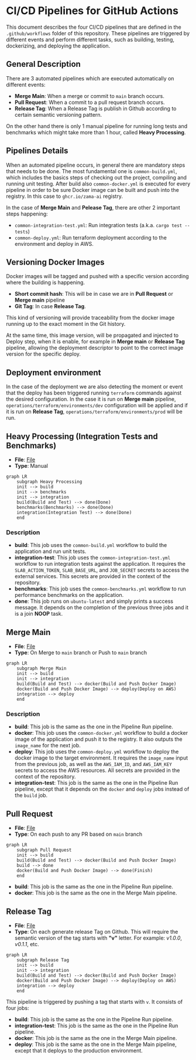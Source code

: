 # CI/CD Pipelines for GitHub Actions

This document describes the four CI/CD pipelines that are defined in the `.github/workflows` folder of this repository. These pipelines are triggered by different events and perform different tasks, such as building, testing, dockerizing, and deploying the application.

## General Description

There are 3 automated pipelines which are executed automatically on different events:

- **Merge Main**: When a merge or commit to `main` branch occurs.
- **Pull Request**: When a commit to a pull request branch occurs.
- **Release Tag**: When a Release Tag is publish in Github according to certain semantic versioning pattern.

On the other hand there is only 1 manual pipeline for running long tests and benchmarks which might take more than 1 hour, called **Heavy Processing**.

## Pipelines Details

When an automated pipeline occurs, in general there are mandatory steps that needs to be done. The most fundamental one is `common-build.yml`, which includes the basics steps of checking out the project, compiling and running unit testing. After build also `common-docker.yml` is executed for every pipeline in order to be sure Docker image can be built and push into the registry. In this case to `ghcr.io/zama-ai` registry.

In the case of **Merge Main** and **Pelease Tag**, there are other 2 important steps happening:

- `common-integration-test.yml`: Run integration tests (a.k.a. `cargo test --tests`)
- `common-deploy.yml`: Run terraform deployment according to the environment and deploy in AWS.

## Versioning Docker Images

Docker images will be tagged and pushed with a specific version according where the building is happening.

- **Short commit hash**: This will be in case we are in **Pull Request** or **Merge main** pipeline
- **Git Tag**: In case **Release Tag**.

This kind of versioning will provide traceability from the docker image running up to the exact moment in the Git history.

At the same time, this image version, will be propagated and injected to Deploy step, when it is enable, for example in **Merge main** or **Release Tag** pipeline, allowing the deployment descriptor to point to the correct image version for the specific deploy.

## Deployment environment

In the case of the deployment we are also detecting the moment or event that the deploy has been triggered running `terraform` commands against the desired configuration. In the case it is run on **Merge main** pipeline, `operations/terraform/environments/dev` configuration will be applied and if it is run on **Release Tag**, `operations/terraform/environments/prod` will be run.


## Heavy Processing (Integration Tests and Benchmarks)

- **File**: [File](../.github/workflows/heavy-processing-manual.yml)
- **Type**: Manual

```mermaid
graph LR
    subgraph Heavy Processing
    init --> build
    init --> benchmarks
    init --> integration
    build(Build and Test) --> done(Done)
    benchmarks(Benchmarks) --> done(Done)
    integration(Integration Test) --> done(Done)
    end
```

### Description

- **build**: This job uses the `common-build.yml` workflow to build the application and run unit tests.
- **integration-test**: This job uses the `common-integration-test.yml` workflow to run integration tests against the application. It requires the `SLAB_ACTION_TOKEN`, `SLAB_BASE_URL`, and `JOB_SECRET` secrets to access the external services. This secrets are provided in the context of the repository.
- **benchmarks**: This job uses the `common-benchmarks.yml` workflow to run performance benchmarks on the application.
- **done**: This job runs on `ubuntu-latest` and simply prints a success message. It depends on the completion of the previous three jobs and it is a join **NOOP** task.

## Merge Main

- **File**: [File](../.github/workflows/main.yml)
- **Type**: On Merge to `main` branch or Push to `main` branch

```mermaid
graph LR
    subgraph Merge Main
    init --> build
    init --> integration
    build(Build and Test) --> docker(Build and Push Docker Image)
    docker(Build and Push Docker Image) --> deploy(Deploy on AWS)
    integration --> deploy
    end
```

### Description

- **build**: This job is the same as the one in the Pipeline Run pipeline.
- **docker**: This job uses the `common-docker.yml` workflow to build a docker image of the application and push it to the registry. It also outputs the `image_name` for the next job.
- **deploy**: This job uses the `common-deploy.yml` workflow to deploy the docker image to the target environment. It requires the `image_name` input from the previous job, as well as the `AWS_IAM_ID`, and `AWS_IAM_KEY` secrets to access the AWS resources. All secrets are provided in the context of the repository.
- **integration-test**: This job is the same as the one in the Pipeline Run pipeline, except that it depends on the `docker` and `deploy` jobs instead of the `build` job.

## Pull Request

- **File**: [File](../.github/workflows/pr.yml)
- **Type**: On each push to any PR based on `main` branch

```mermaid
graph LR
    subgraph Pull Request
    init --> build
    build(Build and Test) --> docker(Build and Push Docker Image)
    build --> done
    docker(Build and Push Docker Image) --> done(Finish)
    end
```

- **build**: This job is the same as the one in the Pipeline Run pipeline.
- **docker**: This job is the same as the one in the Merge Main pipeline.

## Release Tag

- **File**: [File](../.github/workflows/release.yml)
- **Type**: On each generate release Tag on Github. This will require the semantic version of the tag starts with **"v"** letter. For example: *v1.0.0*, *v0.1.1*, etc.

```mermaid
graph LR
    subgraph Release Tag
    init --> build
    init --> integration
    build(Build and Test) --> docker(Build and Push Docker Image)
    docker(Build and Push Docker Image) --> deploy(Deploy on AWS)
    integration --> deploy
    end
```
This pipeline is triggered by pushing a tag that starts with `v`. It consists of four jobs:

- **build**: This job is the same as the one in the Pipeline Run pipeline.
- **integration-test**: This job is the same as the one in the Pipeline Run pipeline.
- **docker**: This job is the same as the one in the Merge Main pipeline.
- **deploy**: This job is the same as the one in the Merge Main pipeline, except that it deploys to the production environment.


